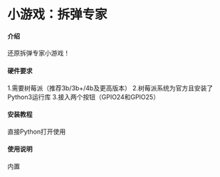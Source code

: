 # 小游戏：拆弹专家

#### 介绍
还原拆弹专家小游戏！

#### 硬件要求

1.需要树莓派（推荐3b/3b+/4b及更高版本）
2.树莓派系统为官方且安装了Python3运行库
3.接入两个按钮（GPIO24和GPIO25）

#### 安装教程

直接Python打开使用

#### 使用说明

内置


